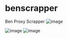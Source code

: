 # benscrapper
Ben Proxy Scrapper
![image](https://github.com/Mark6969glitch/benscrapper/assets/129693046/c5a040ab-30c1-4508-bb6e-6dc495260339)





![image](https://github.com/Mark6969glitch/benscrapper/assets/129693046/f4c9922a-71c4-4c0d-8131-39c68580d3f3)
![image](https://github.com/Mark6969glitch/benscrapper/assets/129693046/667327b8-f41b-424b-bcc4-8f2096671c7f)
